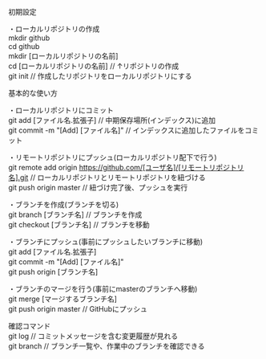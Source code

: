 初期設定

・ローカルリポジトリの作成  
mkdir github  
cd github  
mkdir [ローカルリポジトリの名前]  
cd [ローカルリポジトリの名前] // ↑リポジトリの作成  
git init // 作成したリポジトリをローカルリポジトリにする  


基本的な使い方

・ローカルリポジトリにコミット  
git add [ファイル名.拡張子] // 中期保存場所(インデックス)に追加  
git commit -m "[Add] [ファイル名]" // インデックスに追加したファイルをコミット  

・リモートリポジトリにプッシュ(ローカルリポジトリ配下で行う)  
git remote add origin https://github.com/[ユーザ名]/[リモートリポジトリ名].git // ローカルリポジトリとリモートリポジトリを紐づける  
git push origin master // 紐づけ完了後、プッシュを実行  

・ブランチを作成(ブランチを切る)  
git branch [ブランチ名] // ブランチを作成  
git checkout [ブランチ名] // ブランチを移動  

・ブランチにプッシュ(事前にプッシュしたいブランチに移動)  
git add [ファイル名.拡張子]  
git commit -m "[Add] [ファイル名]"  
git push origin [ブランチ名]  

・ブランチのマージを行う(事前にmasterのブランチへ移動)  
git merge [マージするブランチ名]  
git push origin master // GitHubにプッシュ  



確認コマンド  
git log // コミットメッセージを含む変更履歴が見れる  
git branch // ブランチ一覧や、作業中のブランチを確認できる  
